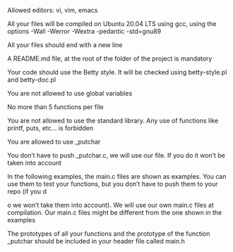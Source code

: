 Allowed editors: vi, vim, emacs                                                                                                                                   

                                                                                                                                                                  

All your files will be compiled on Ubuntu 20.04 LTS using gcc, using the options -Wall -Werror -Wextra -pedantic -std=gnu89                                       

                                                                                                                                                                  

All your files should end with a new line                                                                                                                         

                                                                                                                                                                  

A README.md file, at the root of the folder of the project is mandatory                                                                                           

                                                                                                                                                                  

Your code should use the Betty style. It will be checked using betty-style.pl and betty-doc.pl                                                                    

                                                                                                                                                                  

You are not allowed to use global variables                                                                                                                       

                                                                                                                                                                  

No more than 5 functions per file                                                                                                                                 

                                                                                                                                                                  

You are not allowed to use the standard library. Any use of functions like printf, puts, etc… is forbidden                                                        

                                                                                                                                                                  

You are allowed to use _putchar                                                                                                                                   

                                                                                                                                                                  

You don’t have to push _putchar.c, we will use our file. If you do it won’t be taken into account                                                                 

                                                                                                                                                                  

In the following examples, the main.c files are shown as examples. You can use them to test your functions, but you don’t have to push them to your repo (if you d

o we won’t take them into account). We will use our own main.c files at compilation. Our main.c files might be different from the one shown in the examples       

                                                                                                                                                                  

The prototypes of all your functions and the prototype of the function _putchar should be included in your header file called main.h                              

